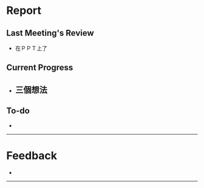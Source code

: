 # Report
## Last Meeting's Review
- 在ＰＰＴ上了
## Current Progress
- 三個想法
	- 
## To-do
- 
---
# Feedback
- 
---

